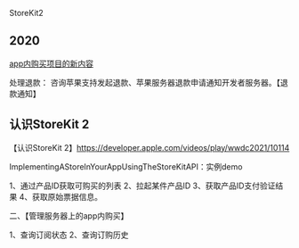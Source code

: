 StoreKit2


## 2020
[app内购买项目的新内容](https://developer.apple.com/videos/play/wwdc2020/10661)


处理退款：
咨询苹果支持发起退款、苹果服务器退款申请通知开发者服务器。【退款通知】


## 认识StoreKit 2
【认识StoreKit 2】https://developer.apple.com/videos/play/wwdc2021/10114

ImplementingAStoreInYourAppUsingTheStoreKitAPI：实例demo

1、通过产品ID获取可购买的列表
2、拉起某件产品ID
3、获取产品ID支付验证结果
4、获取原始票据信息。


二、【管理服务器上的app内购买】

1、查询订阅状态
2、查询订购历史